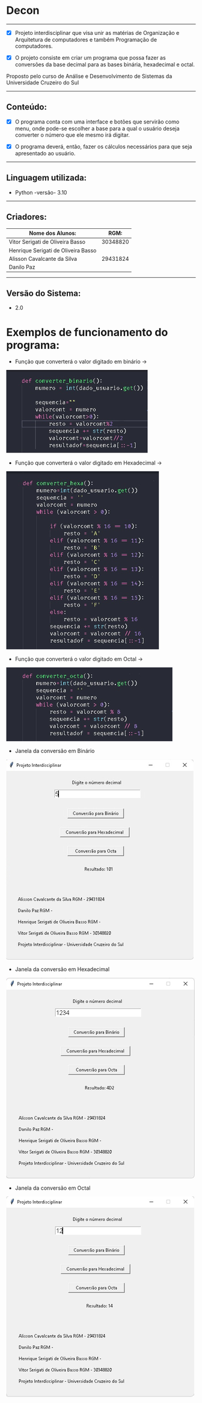 # Decon
---
- [x] Projeto interdisciplinar que visa unir as matérias de Organização e Arquitetura de computadores e também Programação de computadores. 

- [x] O projeto consiste em criar um programa que possa fazer as conversões da base decimal para as bases binária, hexadecimal e octal.
    
Proposto pelo curso de Análise e Desenvolvimento de Sistemas da Universidade Cruzeiro do Sul

---

## Conteúdo:
- [x] O programa conta com uma interface e botões que servirão como menu, onde pode-se escolher a base para a qual o usuário deseja converter o número que ele mesmo irá digitar.

- [x] O programa deverá, então, fazer os cálculos necessários para que seja apresentado ao usuário.

---

## Linguagem utilizada:

- Python -versão- 3.10

---

## Criadores:
|Nome dos Alunos: | RGM:             |
|-----------------|------------------|
|Vitor Serigati de Oliveira Basso| 30348820   |
|Henrique Serigati de Oliveira Basso| |
|Alisson Cavalcante da Silva| 29431824        |
|Danilo Paz|                          |
   
---

## Versão do Sistema:

- 2.0


# Exemplos de funcionamento do programa:

* Função que converterá o valor digitado em binário ->

![Binário](img/binario.jpg)

* Função que converterá o valor digitado em Hexadecimal ->

![Hexadecimal](img/hexadecimal.jpg)

* Função que converterá o valor digitado em Octal ->

![Octal](img/octal.jpg)

- Janela da conversão em Binário

![Funcionamento_binario](img/exemplo_binario.jpg)

- Janela da conversão em Hexadecimal

![Funcionamento_hexadecimal](img/exemplo_hexa.jpg)

- Janela da conversão em Octal

![Funcionamento_octal](img/exemplo_octa.jpg)
